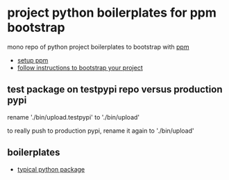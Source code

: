 # project python boilerplates for ppm bootstrap

mono repo of python project boilerplates to bootstrap with [ppm](https://github.com/pyseed/ppm)

- [setup ppm](https://github.com/pyseed/ppm#usage)
- [follow instructions to bootstrap your project](https://github.com/pyseed/ppm#bootstrap)

## test package on testpypi repo versus production pypi

rename './bin/upload.testpypi' to './bin/upload'

to really push to production pypi, rename it again to './bin/upload'

## boilerplates

- [typical python package](./package/)
